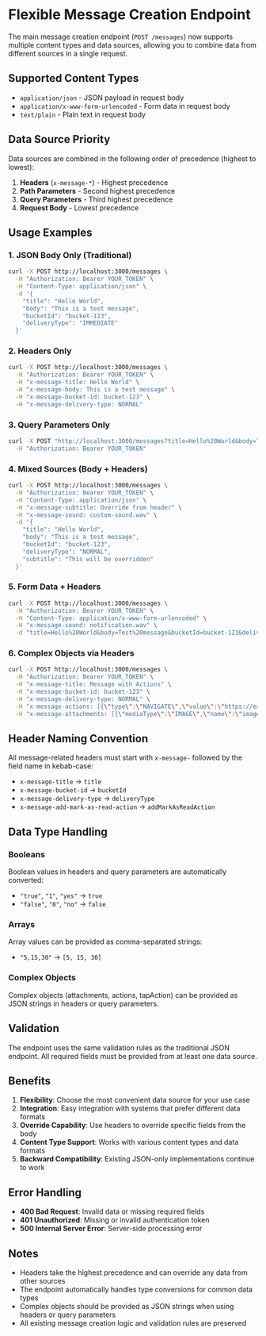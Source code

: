 # Flexible Message Creation Endpoint

The main message creation endpoint (`POST /messages`) now supports multiple content types and data sources, allowing you to combine data from different sources in a single request.

## Supported Content Types

- `application/json` - JSON payload in request body
- `application/x-www-form-urlencoded` - Form data in request body
- `text/plain` - Plain text in request body

## Data Source Priority

Data sources are combined in the following order of precedence (highest to lowest):

1. **Headers** (`x-message-*`) - Highest precedence
2. **Path Parameters** - Second highest precedence
3. **Query Parameters** - Third highest precedence
4. **Request Body** - Lowest precedence

## Usage Examples

### 1. JSON Body Only (Traditional)
```bash
curl -X POST http://localhost:3000/messages \
  -H "Authorization: Bearer YOUR_TOKEN" \
  -H "Content-Type: application/json" \
  -d '{
    "title": "Hello World",
    "body": "This is a test message",
    "bucketId": "bucket-123",
    "deliveryType": "IMMEDIATE"
  }'
```

### 2. Headers Only
```bash
curl -X POST http://localhost:3000/messages \
  -H "Authorization: Bearer YOUR_TOKEN" \
  -H "x-message-title: Hello World" \
  -H "x-message-body: This is a test message" \
  -H "x-message-bucket-id: bucket-123" \
  -H "x-message-delivery-type: NORMAL"
```

### 3. Query Parameters Only
```bash
curl -X POST "http://localhost:3000/messages?title=Hello%20World&body=This%20is%20a%20test%20message&bucketId=bucket-123&deliveryType=NORMAL" \
  -H "Authorization: Bearer YOUR_TOKEN"
```

### 4. Mixed Sources (Body + Headers)
```bash
curl -X POST http://localhost:3000/messages \
  -H "Authorization: Bearer YOUR_TOKEN" \
  -H "Content-Type: application/json" \
  -H "x-message-subtitle: Override from header" \
  -H "x-message-sound: custom-sound.wav" \
  -d '{
    "title": "Hello World",
    "body": "This is a test message",
    "bucketId": "bucket-123",
    "deliveryType": "NORMAL",
    "subtitle": "This will be overridden"
  }'
```

### 5. Form Data + Headers
```bash
curl -X POST http://localhost:3000/messages \
  -H "Authorization: Bearer YOUR_TOKEN" \
  -H "Content-Type: application/x-www-form-urlencoded" \
  -H "x-message-sound: notification.wav" \
  -d "title=Hello%20World&body=Test%20message&bucketId=bucket-123&deliveryType=NORMAL"
```

### 6. Complex Objects via Headers
```bash
curl -X POST http://localhost:3000/messages \
  -H "Authorization: Bearer YOUR_TOKEN" \
  -H "x-message-title: Message with Actions" \
  -H "x-message-bucket-id: bucket-123" \
  -H "x-message-delivery-type: NORMAL" \
  -H "x-message-actions: [{\"type\":\"NAVIGATE\",\"value\":\"https://example.com\",\"destructive\":false,\"icon\":\"link\",\"title\":\"Open Link\"}]" \
  -H "x-message-attachments: [{\"mediaType\":\"IMAGE\",\"name\":\"image.jpg\",\"url\":\"https://example.com/image.jpg\"}]"
```

## Header Naming Convention

All message-related headers must start with `x-message-` followed by the field name in kebab-case:

- `x-message-title` → `title`
- `x-message-bucket-id` → `bucketId`
- `x-message-delivery-type` → `deliveryType`
- `x-message-add-mark-as-read-action` → `addMarkAsReadAction`

## Data Type Handling

### Booleans
Boolean values in headers and query parameters are automatically converted:
- `"true"`, `"1"`, `"yes"` → `true`
- `"false"`, `"0"`, `"no"` → `false`

### Arrays
Array values can be provided as comma-separated strings:
- `"5,15,30"` → `[5, 15, 30]`

### Complex Objects
Complex objects (attachments, actions, tapAction) can be provided as JSON strings in headers or query parameters.

## Validation

The endpoint uses the same validation rules as the traditional JSON endpoint. All required fields must be provided from at least one data source.

## Benefits

1. **Flexibility**: Choose the most convenient data source for your use case
2. **Integration**: Easy integration with systems that prefer different data formats
3. **Override Capability**: Use headers to override specific fields from the body
4. **Content Type Support**: Works with various content types and data formats
5. **Backward Compatibility**: Existing JSON-only implementations continue to work

## Error Handling

- **400 Bad Request**: Invalid data or missing required fields
- **401 Unauthorized**: Missing or invalid authentication token
- **500 Internal Server Error**: Server-side processing error

## Notes

- Headers take the highest precedence and can override any data from other sources
- The endpoint automatically handles type conversions for common data types
- Complex objects should be provided as JSON strings when using headers or query parameters
- All existing message creation logic and validation rules are preserved